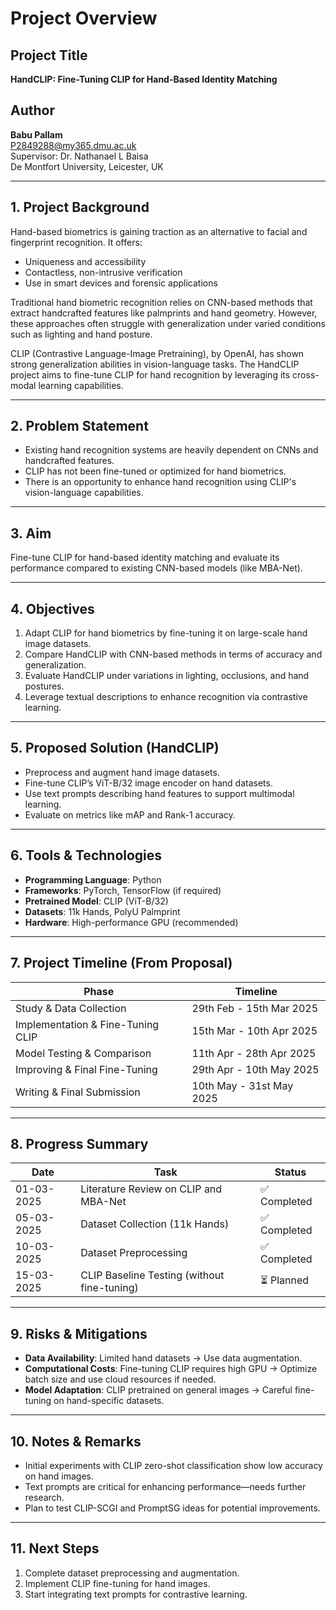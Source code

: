 # Project Overview

## Project Title
**HandCLIP: Fine-Tuning CLIP for Hand-Based Identity Matching**

## Author
**Babu Pallam**  
P2849288@my365.dmu.ac.uk  
Supervisor: Dr. Nathanael L Baisa  
De Montfort University, Leicester, UK  

---

## 1. Project Background

Hand-based biometrics is gaining traction as an alternative to facial and fingerprint recognition. It offers:
- Uniqueness and accessibility
- Contactless, non-intrusive verification
- Use in smart devices and forensic applications

Traditional hand biometric recognition relies on CNN-based methods that extract handcrafted features like palmprints and hand geometry. However, these approaches often struggle with generalization under varied conditions such as lighting and hand posture.

CLIP (Contrastive Language-Image Pretraining), by OpenAI, has shown strong generalization abilities in vision-language tasks. The HandCLIP project aims to fine-tune CLIP for hand recognition by leveraging its cross-modal learning capabilities.

---

## 2. Problem Statement

- Existing hand recognition systems are heavily dependent on CNNs and handcrafted features.
- CLIP has not been fine-tuned or optimized for hand biometrics.
- There is an opportunity to enhance hand recognition using CLIP's vision-language capabilities.

---

## 3. Aim

Fine-tune CLIP for hand-based identity matching and evaluate its performance compared to existing CNN-based models (like MBA-Net).

---

## 4. Objectives

1. Adapt CLIP for hand biometrics by fine-tuning it on large-scale hand image datasets.
2. Compare HandCLIP with CNN-based methods in terms of accuracy and generalization.
3. Evaluate HandCLIP under variations in lighting, occlusions, and hand postures.
4. Leverage textual descriptions to enhance recognition via contrastive learning.

---

## 5. Proposed Solution (HandCLIP)

- Preprocess and augment hand image datasets.
- Fine-tune CLIP’s ViT-B/32 image encoder on hand datasets.
- Use text prompts describing hand features to support multimodal learning.
- Evaluate on metrics like mAP and Rank-1 accuracy.

---

## 6. Tools & Technologies

- **Programming Language**: Python  
- **Frameworks**: PyTorch, TensorFlow (if required)  
- **Pretrained Model**: CLIP (ViT-B/32)  
- **Datasets**: 11k Hands, PolyU Palmprint  
- **Hardware**: High-performance GPU (recommended)

---

## 7. Project Timeline (From Proposal)

| Phase                                    | Timeline                |
|------------------------------------------|-------------------------|
| Study & Data Collection                  | 29th Feb - 15th Mar 2025 |
| Implementation & Fine-Tuning CLIP        | 15th Mar - 10th Apr 2025 |
| Model Testing & Comparison               | 11th Apr - 28th Apr 2025 |
| Improving & Final Fine-Tuning            | 29th Apr - 10th May 2025 |
| Writing & Final Submission               | 10th May - 31st May 2025 |

---

## 8. Progress Summary

| Date       | Task                                      | Status    	|
|------------|-------------------------------------------|--------------|
| 01-03-2025 | Literature Review on CLIP and MBA-Net     | ✅ Completed	|
| 05-03-2025 | Dataset Collection (11k Hands)            | ✅ Completed	|
| 10-03-2025 | Dataset Preprocessing                     | ✅ Completed	|
| 15-03-2025 | CLIP Baseline Testing (without fine-tuning)| ⏳ Planned |

---

## 9. Risks & Mitigations

- **Data Availability**: Limited hand datasets → Use data augmentation.
- **Computational Costs**: Fine-tuning CLIP requires high GPU → Optimize batch size and use cloud resources if needed.
- **Model Adaptation**: CLIP pretrained on general images → Careful fine-tuning on hand-specific datasets.

---

## 10. Notes & Remarks

- Initial experiments with CLIP zero-shot classification show low accuracy on hand images.
- Text prompts are critical for enhancing performance—needs further research.
- Plan to test CLIP-SCGI and PromptSG ideas for potential improvements.

---

## 11. Next Steps

1. Complete dataset preprocessing and augmentation.
2. Implement CLIP fine-tuning for hand images.
3. Start integrating text prompts for contrastive learning.

